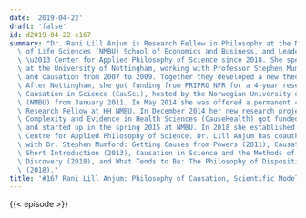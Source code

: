 ```yaml
---
date: '2019-04-22'
draft: 'false'
id: d2019-04-22-e167
summary: "Dr. Rani Lill Anjum is Research Fellow in Philosophy at the Norwegian University\
  \ of Life Sciences (NMBU) School of Economics and Business, and Leader of the CAPS\
  \ \u2013 Center for Applied Philosophy of Science since 2018. She spent two years\
  \ at the University of Nottingham, working with Professor Stephen Mumford on dispositions\
  \ and causation from 2007 to 2009. Together they developed a new theory of causation.\
  \ After Nottingham, she got funding from FRIPRO NFR for a 4-year research project,\
  \ Causation in Science (CauSci), hosted by the Norwegian University of Life Sciences\
  \ (NMBU) from January 2011. In May 2014 she was offered a permanent contract as\
  \ Research Fellow at HH NMBU. In December 2014 her new research project Causation,\
  \ Complexity and Evidence in Health Sciences (CauseHealth) got funded by FRIPRO\
  \ and started up in the spring 2015 at NMBU. In 2018 she established NMBU CAPS \u2013\
  \ Centre for Applied Philosophy of Science. Dr. Lill Anjum has coauthored 4 books\
  \ with Dr. Stephen Mumford: Getting Causes from Powers (2011), Causation: A Very\
  \ Short Introduction (2013), Causation in Science and the Methods of Scientific\
  \ Discovery (2018), and What Tends to Be: The Philosophy of Dispositional Modality\
  \ (2018)."
title: '#167 Rani Lill Anjum: Philosophy of Causation, Scientific Models, And Medicine'
---
```

{{< episode >}}

